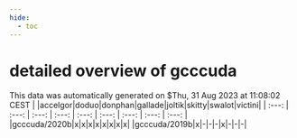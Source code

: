 ```yaml
---
hide:
  - toc
---
```


detailed overview of gcccuda
============================


This data was automatically generated on $Thu, 31 Aug 2023 at 11:08:02 CEST
| |accelgor|doduo|donphan|gallade|joltik|skitty|swalot|victini|
| :---: | :---: | :---: | :---: | :---: | :---: | :---: | :---: | :---: |
|gcccuda/2020b|x|x|x|x|x|x|x|x|
|gcccuda/2019b|x|-|-|-|x|-|-|-|

